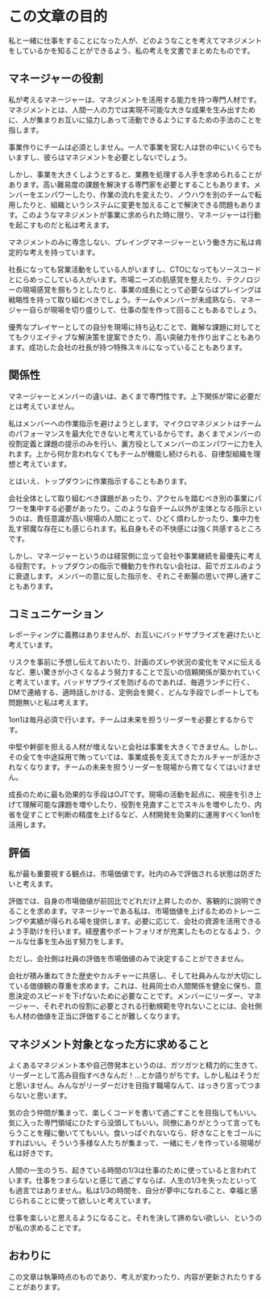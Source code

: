 # この文章の目的

私と一緒に仕事をすることになった人が、どのようなことを考えてマネジメントをしているかを知ることができるよう、私の考えを文書でまとめたものです。

## マネージャーの役割

私が考えるマネージャーは、マネジメントを活用する能力を持つ専門人材です。マネジメントとは、人間一人の力では実現不可能な大きな成果を生み出すために、人が集まりお互いに協力しあって活動できるようにするための手法のことを指します。

事業作りにチームは必須としません。一人で事業を営む人は世の中にいくらでもいますし、彼らはマネジメントを必要としないでしょう。

しかし、事業を大きくしようとすると、業務を処理する人手を求められることがあります。高い難易度の課題を解決する専門家を必要とすることもあります。メンバーをエンパワーしたり、作業の流れを変えたり、ノウハウを別のチームで転用したりと、組織というシステムに変更を加えることで解決できる問題もあります。このようなマネジメントが事業に求められた時に限り、マネージャーは行動を起こすものだと私は考えます。

マネジメントのみに専念しない、プレイングマネージャーという働き方に私は肯定的な考えを持っています。

社長になっても営業活動をしている人がいますし、CTOになってもソースコードとにらめっこしている人がいます。市場ニーズの肌感覚を整えたり、テクノロジーの現場感覚を掴もうとしたりと、事業の成長にとって必要ならばプレイングは戦略性を持って取り組むべきでしょう。チームやメンバーが未成熟なら、マネージャー自らが現場を切り盛りして、仕事の型を作って回ることもあるでしょう。

優秀なプレイヤーとしての自分を現場に持ち込むことで、難解な課題に対してとてもクリエイティブな解決策を提案できたり、高い突破力を作り出すこともあります。成功した会社の社長が持つ特殊スキルになっていることもあります。

## 関係性

マネージャーとメンバーの違いは、あくまで専門性です。上下関係が常に必要だとは考えていません。

私はメンバーへの作業指示を避けようとします。マイクロマネジメントはチームのパフォーマンスを最大化できないと考えているからです。あくまでメンバーの役割定義と課題の提示のみを行い、裏方役としてメンバーのエンパワーに力を入れます。上から何か言われなくてもチームが機能し続けられる、自律型組織を理想と考えています。

とはいえ、トップダウンに作業指示することもあります。

会社全体として取り組むべき課題があったり、アクセルを踏むべき別の事業にパワーを集中する必要があったり。このような自チーム以外が主体となる指示というのは、責任意識が高い現場の人間にとって、ひどく煩わしかったり、集中力を乱す邪魔な存在にも感じられます。私自身もその不快感には強く共感するところです。

しかし、マネージャーというのは経営側に立って会社や事業継続を最優先に考える役割です。トップダウンの指示で機動力を作れない会社は、茹でガエルのように衰退します。メンバーの意に反した指示を、それこそ断腸の思いで押し通すこともあります。

## コミュニケーション

レポーティングに義務はありませんが、お互いにバッドサプライズを避けたいと考えています。

リスクを事前に予想し伝えておいたり、計画のズレや状況の変化をマメに伝えるなど、悪い驚きが小さくなるよう努力することで互いの信頼関係が築かれていくと考えています。バッドサプライズを防げるのであれば、毎週ランチに行く、DMで連絡する、適時話しかける、定例会を開く、どんな手段でレポートしても問題無いと私は考えます。

1on1は毎月必須で行います。チームは未来を担うリーダーを必要とするからです。

中堅や幹部を担える人材が増えないと会社は事業を大きくできません。しかし、その全てを中途採用で賄っていては、事業成長を支えてきたカルチャーが活かされなくなります。チームの未来を担うリーダーを現場から育てなくてはいけません。

成長のために最も効果的な手段はOJTです。現場の活動を起点に、視座を引き上げて理解可能な課題を増やしたり、役割を見直すことでスキルを増やしたり、内省を促すことで判断の精度を上げるなど、人材開発を効果的に運用すべく1on1を活用します。

## 評価

私が最も重要視する観点は、市場価値です。社内のみで評価される状態は防ぎたいと考えます。

評価では、自身の市場価値が前回比でどれだけ上昇したのか、客観的に説明できることを求めます。マネージャーである私は、市場価値を上げるためのトレーニングや実績が得られる場を提供します。必要に応じて、会社の資源を活用できるよう手助けを行います。経歴書やポートフォリオが充実したものとなるよう、クールな仕事を生み出す努力をします。

ただし、会社側は社員の評価を市場価値のみで決定することができません。

会社が積み重ねてきた歴史やカルチャーに共感し、そして社員みんなが大切にしている価値観の尊重を求めます。これは、社員同士の人間関係を健全に保ち、意思決定のスピードを下げないために必要なことです。メンバーにリーダー、マネージャー、それぞれの役割に必要とされる行動規範を守れないことには、会社側も人材の価値を正当に評価することが難しくなります。

## マネジメント対象となった方に求めること

よくあるマネジメント本や自己啓発本というのは、ガツガツと精力的に生きて、リーダーとして高み目指すべきなんだ！…とか語りがちです。しかし私はそうだと思いません。みんながリーダーだけを目指す職場なんて、はっきり言ってつまらないと思います。

気の合う仲間が集まって、楽しくコードを書いて過ごすことを目指してもいい。気に入った専門領域にひたすら没頭してもいい。同僚にありがとうって言ってもらうことを糧に働いててもいい。食いっぱぐれないなら、好きなことをゴールにすればいい。そういう多様な人たちが集まって、一緒にモノを作っている現場が私は好きです。

人間の一生のうち、起きている時間の1/3は仕事のために使っていると言われています。仕事をつまらないと感じて過ごすならば、人生の1/3を失ったといっても過言ではありません。私は1/3の時間を、自分が夢中になれること、幸福と感じられることに使って欲しいと考えています。

仕事を楽しいと思えるようになること。それを決して諦めない欲しい、というのが私の求めることです。

## おわりに

この文章は執筆時点のものであり、考えが変わったり、内容が更新されたりすることがあります。
